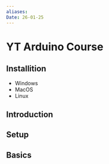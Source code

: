 ```yaml
---
aliases: 
Date: 26-01-25
---
```

# YT Arduino Course
## Installition
- Windows
- MacOS
- Linux
## Introduction

## Setup 
## Basics
